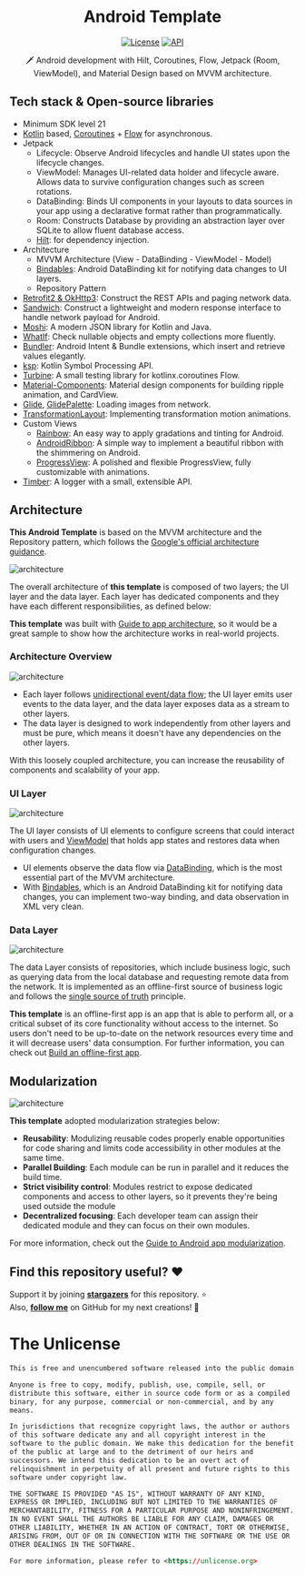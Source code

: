 <h1 align="center">Android Template</h1>

<p align="center">
  <a href="https://opensource.org/licenses/Apache-2.0"><img alt="License" src="https://img.shields.io/badge/License-Apache%202.0-blue.svg"/></a>
  <a href="https://android-arsenal.com/api?level=21"><img alt="API" src="https://img.shields.io/badge/API-21%2B-brightgreen.svg?style=flat"/></a>
</p>

<p align="center">  
🗡️ Android development with Hilt, Coroutines, Flow, Jetpack (Room, ViewModel), and Material Design based on MVVM architecture.
</p>

## Tech stack & Open-source libraries
- Minimum SDK level 21
- [Kotlin](https://kotlinlang.org/) based, [Coroutines](https://github.com/Kotlin/kotlinx.coroutines) + [Flow](https://kotlin.github.io/kotlinx.coroutines/kotlinx-coroutines-core/kotlinx.coroutines.flow/) for asynchronous.
- Jetpack
    - Lifecycle: Observe Android lifecycles and handle UI states upon the lifecycle changes.
    - ViewModel: Manages UI-related data holder and lifecycle aware. Allows data to survive configuration changes such as screen rotations.
    - DataBinding: Binds UI components in your layouts to data sources in your app using a declarative format rather than programmatically.
    - Room: Constructs Database by providing an abstraction layer over SQLite to allow fluent database access.
    - [Hilt](https://dagger.dev/hilt/): for dependency injection.
- Architecture
    - MVVM Architecture (View - DataBinding - ViewModel - Model)
    - [Bindables](https://github.com/skydoves/bindables): Android DataBinding kit for notifying data changes to UI layers.
    - Repository Pattern
- [Retrofit2 & OkHttp3](https://github.com/square/retrofit): Construct the REST APIs and paging network data.
- [Sandwich](https://github.com/skydoves/Sandwich): Construct a lightweight and modern response interface to handle network payload for Android.
- [Moshi](https://github.com/square/moshi/): A modern JSON library for Kotlin and Java.
- [WhatIf](https://github.com/skydoves/whatif): Check nullable objects and empty collections more fluently.
- [Bundler](https://github.com/skydoves/bundler): Android Intent & Bundle extensions, which insert and retrieve values elegantly.
- [ksp](https://github.com/google/ksp): Kotlin Symbol Processing API.
- [Turbine](https://github.com/cashapp/turbine): A small testing library for kotlinx.coroutines Flow.
- [Material-Components](https://github.com/material-components/material-components-android): Material design components for building ripple animation, and CardView.
- [Glide](https://github.com/bumptech/glide), [GlidePalette](https://github.com/florent37/GlidePalette): Loading images from network.
- [TransformationLayout](https://github.com/skydoves/transformationlayout): Implementing transformation motion animations.
- Custom Views
    - [Rainbow](https://github.com/skydoves/rainbow): An easy way to apply gradations and tinting for Android.
    - [AndroidRibbon](https://github.com/skydoves/androidribbon): A simple way to implement a  beautiful ribbon with the shimmering on Android.
    - [ProgressView](https://github.com/skydoves/progressview): A polished and flexible ProgressView, fully customizable with animations.
- [Timber](https://github.com/JakeWharton/timber): A logger with a small, extensible API.

## Architecture
**This Android Template** is based on the MVVM architecture and the Repository pattern, 
which follows the [Google's official architecture guidance](https://developer.android.com/topic/architecture).

![architecture](figure/figure0.png)

The overall architecture of **this template** is composed of two layers; 
the UI layer and the data layer. Each layer has dedicated components and they have each
different responsibilities, as defined below:

**This template** was built with [Guide to app architecture](https://developer.android.com/topic/architecture), 
so it would be a great sample to show how the architecture works in real-world projects.

### Architecture Overview

![architecture](figure/figure1.png)

- Each layer follows [unidirectional event/data flow](https://developer.android.com/topic/architecture/ui-layer#udf); 
the UI layer emits user events to the data layer, and the data layer exposes data as a stream to other layers.
- The data layer is designed to work independently from other layers and must be pure, 
which means it doesn't have any dependencies on the other layers.

With this loosely coupled architecture, you can increase the reusability of components and 
scalability of your app.

### UI Layer

![architecture](figure/figure2.png)

The UI layer consists of UI elements to configure screens that could interact with users and 
[ViewModel](https://developer.android.com/topic/libraries/architecture/viewmodel) that holds app 
states and restores data when configuration changes.
- UI elements observe the data flow via [DataBinding](https://developer.android.com/topic/libraries/data-binding), 
which is the most essential part of the MVVM architecture.
- With [Bindables](https://github.com/skydoves/bindables), which is an Android DataBinding kit 
for notifying data changes, you can implement two-way binding, and data observation in XML very clean.

### Data Layer

![architecture](figure/figure3.png)

The data Layer consists of repositories, which include business logic, such as querying data 
from the local database and requesting remote data from the network. It is implemented as an 
offline-first source of business logic and follows the 
[single source of truth](https://en.wikipedia.org/wiki/Single_source_of_truth) principle.<br>

**This template** is an offline-first app is an app that is able to perform all, or a critical 
subset of its core functionality without access to the internet.
So users don't need to be up-to-date on the network resources every time and it will decrease 
users' data consumption. For further information, you can check out [Build an offline-first app](https://developer.android.com/topic/architecture/data-layer/offline-first).

## Modularization

![architecture](figure/figure4.png)

**This template** adopted modularization strategies below:

- **Reusability**: Modulizing reusable codes properly enable opportunities for code sharing and limits 
code accessibility in other modules at the same time.
- **Parallel Building**: Each module can be run in parallel and it reduces the build time.
- **Strict visibility control**: Modules restrict to expose dedicated components and access to other 
layers, so it prevents they're being used outside the module
- **Decentralized focusing**: Each developer team can assign their dedicated module and they can 
focus on their own modules.

For more information, check out the [Guide to Android app modularization](https://developer.android.com/topic/modularization).

## Find this repository useful? :heart:
Support it by joining __[stargazers](https://github.com/terry1921/AndroidTemplate2022/stargazers)__ for this repository. :star: <br>
Also, __[follow me](https://github.com/terry1921)__ on GitHub for my next creations! 🤩

# The Unlicense
```xml
This is free and unencumbered software released into the public domain.

Anyone is free to copy, modify, publish, use, compile, sell, or
distribute this software, either in source code form or as a compiled
binary, for any purpose, commercial or non-commercial, and by any
means.

In jurisdictions that recognize copyright laws, the author or authors
of this software dedicate any and all copyright interest in the
software to the public domain. We make this dedication for the benefit
of the public at large and to the detriment of our heirs and
successors. We intend this dedication to be an overt act of
relinquishment in perpetuity of all present and future rights to this
software under copyright law.

THE SOFTWARE IS PROVIDED "AS IS", WITHOUT WARRANTY OF ANY KIND,
EXPRESS OR IMPLIED, INCLUDING BUT NOT LIMITED TO THE WARRANTIES OF
MERCHANTABILITY, FITNESS FOR A PARTICULAR PURPOSE AND NONINFRINGEMENT.
IN NO EVENT SHALL THE AUTHORS BE LIABLE FOR ANY CLAIM, DAMAGES OR
OTHER LIABILITY, WHETHER IN AN ACTION OF CONTRACT, TORT OR OTHERWISE,
ARISING FROM, OUT OF OR IN CONNECTION WITH THE SOFTWARE OR THE USE OR
OTHER DEALINGS IN THE SOFTWARE.

For more information, please refer to <https://unlicense.org>
```
